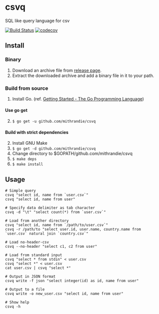 # csvq

SQL like query language for csv

[![Build Status](https://travis-ci.org/mithrandie/csvq.svg?branch=master)](https://travis-ci.org/mithrandie/csvq)
[![codecov](https://codecov.io/gh/mithrandie/csvq/branch/master/graph/badge.svg)](https://codecov.io/gh/mithrandie/csvq)

## Install

### Binary

1. Download an archive file from [release page](https://github.com/mithrandie/csvq/releases).
2. Extract the downloaded archive and add a binary file in it to your path.

### Build from source

1. Install Go. (ref. [Getting Started - The Go Programming Language](https://golang.org/doc/install))

#### Use go get

2. ```$ go get -u github.com/mithrandie/csvq```

#### Build with strict dependencies

2. Install GNU Make
3. ```$ go get -d github.com/mithrandie/csvq```
4. Change directory to $GOPATH/github.com/mithrandie/csvq
5. ```$ make deps```
6. ```$ make install```

## Usage

```shell
# Simple query
csvq "select id, name from `user.csv`"
csvq "select id, name from user"

# Specify data delimiter as tab character
csvq -d "\t" "select count(*) from `user.csv`"

# Load from another directory
csvq "select id, name from `/path/to/user.csv`"
csvq -r /path/to "select user.id, user.name, country.name from `user.csv` natural join `country.csv`"

# Load no-header-csv
csvq --no-header "select c1, c2 from user"

# Load from standard input
csvq "select * from stdin" < user.csv
csvq "select *" < user.csv
cat user.csv | csvq "select *"

# Output in JSON format
csvq write -f json "select integer(id) as id, name from user"

# Output to a file
csvq write -o new_user.csv "select id, name from user"

# Show help
csvq -h
```